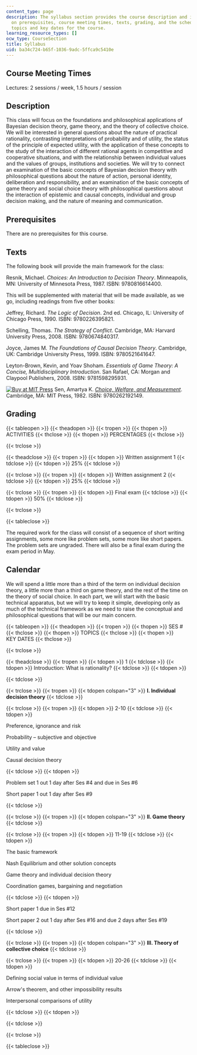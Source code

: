 ```yaml
---
content_type: page
description: The syllabus section provides the course description and information
  on prerequisites, course meeting times, texts, grading, and the schedule of lecture
  topics and key dates for the course.
learning_resource_types: []
ocw_type: CourseSection
title: Syllabus
uid: ba34c724-b65f-1036-9adc-5ffca9c5410e
---
```


Course Meeting Times
--------------------

Lectures: 2 sessions / week, 1.5 hours / session

Description
-----------

This class will focus on the foundations and philosophical applications of Bayesian decision theory, game theory, and the theory of collective choice. We will be interested in general questions about the nature of practical rationality, contrasting interpretations of probability and of utility, the status of the principle of expected utility, with the application of these concepts to the study of the interaction of different rational agents in competitive and cooperative situations, and with the relationship between individual values and the values of groups, institutions and societies. We will try to connect an examination of the basic concepts of Bayesian decision theory with philosophical questions about the nature of action, personal identity, deliberation and responsibility, and an examination of the basic concepts of game theory and social choice theory with philosophical questions about the interaction of epistemic and causal concepts, individual and group decision making, and the nature of meaning and communication.

Prerequisites
-------------

There are no prerequisites for this course.

Texts
-----

The following book will provide the main framework for the class:

Resnik, Michael. _Choices: An Introduction to Decision Theory_. Minneapolis, MN: University of Minnesota Press, 1987. ISBN: 9780816614400.

This will be supplemented with material that will be made available, as we go, including readings from five other books:

Jeffrey, Richard. _The Logic of Decision_. 2nd ed. Chicago, IL: University of Chicago Press, 1990. ISBN: 9780226395821.

Schelling, Thomas. _The Strategy of Conflict_. Cambridge, MA: Harvard University Press, 2008. ISBN: 9780674840317.

Joyce, James M. _The Foundations of Causal Decision Theory_. Cambridge, UK: Cambridge University Press, 1999. ISBN: 9780521641647.

Leyton-Brown, Kevin, and Yoav Shoham. _Essentials of Game Theory: A Concise, Multidisciplinary Introduction_. San Rafael, CA: Morgan and Claypool Publishers, 2008. ISBN: 9781598295931.

[![Buy at MIT Press](/images/mp_logo.gif)](https://mitpress.mit.edu/9780262192149) Sen, Amartya K. [_Choice, Welfare, and Measurement_](https://mitpress.mit.edu/9780262192149). Cambridge, MA: MIT Press, 1982. ISBN: 9780262192149.

Grading
-------

{{< tableopen >}}
{{< theadopen >}}
{{< tropen >}}
{{< thopen >}}
ACTIVITIES
{{< thclose >}}
{{< thopen >}}
PERCENTAGES
{{< thclose >}}

{{< trclose >}}

{{< theadclose >}}
{{< tropen >}}
{{< tdopen >}}
Written assignment 1
{{< tdclose >}}
{{< tdopen >}}
25%
{{< tdclose >}}

{{< trclose >}}
{{< tropen >}}
{{< tdopen >}}
Written assignment 2
{{< tdclose >}}
{{< tdopen >}}
25%
{{< tdclose >}}

{{< trclose >}}
{{< tropen >}}
{{< tdopen >}}
Final exam
{{< tdclose >}}
{{< tdopen >}}
50%
{{< tdclose >}}

{{< trclose >}}

{{< tableclose >}}

  

The required work for the class will consist of a sequence of short writing assignments, some more like problem sets, some more like short papers. The problem sets are ungraded. There will also be a final exam during the exam period in May.

Calendar
--------

We will spend a little more than a third of the term on individual decision theory, a little more than a third on game theory, and the rest of the time on the theory of social choice. In each part, we will start with the basic technical apparatus, but we will try to keep it simple, developing only as much of the technical framework as we need to raise the conceptual and philosophical questions that will be our main concern.

{{< tableopen >}}
{{< theadopen >}}
{{< tropen >}}
{{< thopen >}}
SES #
{{< thclose >}}
{{< thopen >}}
TOPICS
{{< thclose >}}
{{< thopen >}}
KEY DATES
{{< thclose >}}

{{< trclose >}}

{{< theadclose >}}
{{< tropen >}}
{{< tdopen >}}
1
{{< tdclose >}}
{{< tdopen >}}
Introduction: What is rationality?
{{< tdclose >}}
{{< tdopen >}}

{{< tdclose >}}

{{< trclose >}}
{{< tropen >}}
{{< tdopen colspan="3" >}}
**I. Individual decision theory**
{{< tdclose >}}

{{< trclose >}}
{{< tropen >}}
{{< tdopen >}}
2-10
{{< tdclose >}}
{{< tdopen >}}


Preference, ignorance and risk

Probability – subjective and objective

Utility and value

Causal decision theory


{{< tdclose >}}
{{< tdopen >}}


Problem set 1 out 1 day after Ses #4 and due in Ses #6

Short paper 1 out 1 day after Ses #9


{{< tdclose >}}

{{< trclose >}}
{{< tropen >}}
{{< tdopen colspan="3" >}}
**II. Game theory**
{{< tdclose >}}

{{< trclose >}}
{{< tropen >}}
{{< tdopen >}}
11-19
{{< tdclose >}}
{{< tdopen >}}


The basic framework

Nash Equilibrium and other solution concepts

Game theory and individual decision theory

Coordination games, bargaining and negotiation


{{< tdclose >}}
{{< tdopen >}}


Short paper 1 due in Ses #12

Short paper 2 out 1 day after Ses #16 and due 2 days after Ses #19


{{< tdclose >}}

{{< trclose >}}
{{< tropen >}}
{{< tdopen colspan="3" >}}
**III. Theory of collective choice**
{{< tdclose >}}

{{< trclose >}}
{{< tropen >}}
{{< tdopen >}}
20-26
{{< tdclose >}}
{{< tdopen >}}


Defining social value in terms of individual value

Arrow's theorem, and other impossibility results

Interpersonal comparisons of utility


{{< tdclose >}}
{{< tdopen >}}

{{< tdclose >}}

{{< trclose >}}

{{< tableclose >}}